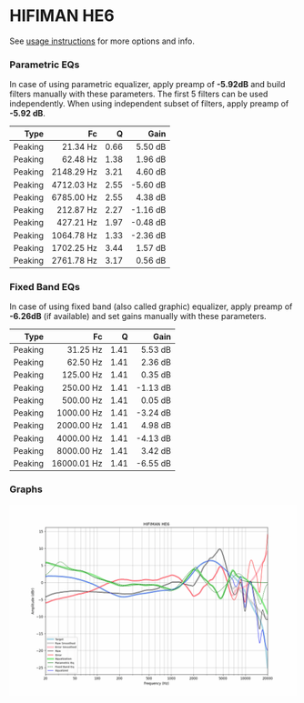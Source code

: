 # HIFIMAN HE6
See [usage instructions](https://github.com/jaakkopasanen/AutoEq#usage) for more options and info.

### Parametric EQs
In case of using parametric equalizer, apply preamp of **-5.92dB** and build filters manually
with these parameters. The first 5 filters can be used independently.
When using independent subset of filters, apply preamp of **-5.92 dB**.

| Type    | Fc         |    Q | Gain     |
|--------:|-----------:|-----:|---------:|
| Peaking | 21.34 Hz   | 0.66 | 5.50 dB  |
| Peaking | 62.48 Hz   | 1.38 | 1.96 dB  |
| Peaking | 2148.29 Hz | 3.21 | 4.60 dB  |
| Peaking | 4712.03 Hz | 2.55 | -5.60 dB |
| Peaking | 6785.00 Hz | 2.55 | 4.38 dB  |
| Peaking | 212.87 Hz  | 2.27 | -1.16 dB |
| Peaking | 427.21 Hz  | 1.97 | -0.48 dB |
| Peaking | 1064.78 Hz | 1.33 | -2.36 dB |
| Peaking | 1702.25 Hz | 3.44 | 1.57 dB  |
| Peaking | 2761.78 Hz | 3.17 | 0.56 dB  |

### Fixed Band EQs
In case of using fixed band (also called graphic) equalizer, apply preamp of **-6.26dB**
(if available) and set gains manually with these parameters.

| Type    | Fc          |    Q | Gain     |
|--------:|------------:|-----:|---------:|
| Peaking | 31.25 Hz    | 1.41 | 5.53 dB  |
| Peaking | 62.50 Hz    | 1.41 | 2.36 dB  |
| Peaking | 125.00 Hz   | 1.41 | 0.35 dB  |
| Peaking | 250.00 Hz   | 1.41 | -1.13 dB |
| Peaking | 500.00 Hz   | 1.41 | 0.05 dB  |
| Peaking | 1000.00 Hz  | 1.41 | -3.24 dB |
| Peaking | 2000.00 Hz  | 1.41 | 4.98 dB  |
| Peaking | 4000.00 Hz  | 1.41 | -4.13 dB |
| Peaking | 8000.00 Hz  | 1.41 | 3.42 dB  |
| Peaking | 16000.01 Hz | 1.41 | -6.55 dB |

### Graphs
![](./HIFIMAN%20HE6.png)